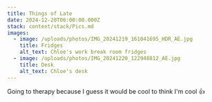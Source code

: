 ```yaml
---
title: Things of Late
date: 2024-12-20T06:00:00.000Z
stack: content/stack/Pics.md
images:
  - image: /uploads/photos/IMG_20241219_161041695_HDR_AE.jpg
    title: Fridges
    alt_text: Chloe's work break room fridges
  - image: /uploads/photos/IMG_20241220_122948812_AE.jpg
    title: Desk
    alt_text: Chloe's desk
---
```


Going to therapy because I guess it would be cool to think I'm cool 👍
